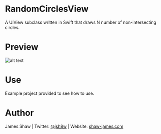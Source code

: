 # RandomCirclesView
A UIView subclass written in Swift that draws N number of non-intersecting circles.

# Preview
![alt text](https://user-images.githubusercontent.com/5374404/28535575-cae8651e-709c-11e7-8654-cc3536d42376.png)

# Use
Example project provided to see how to use.

# Author
James Shaw | Twitter: [@jsh8w](https://www.twitter.com/jsh8w) | Website: [shaw-james.com](https://shaw-james.com)
